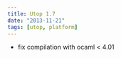 ```yaml
---
title: Utop 1.7
date: "2013-11-21"
tags: [utop, platform]
---
```


* fix compilation with ocaml < 4.01
